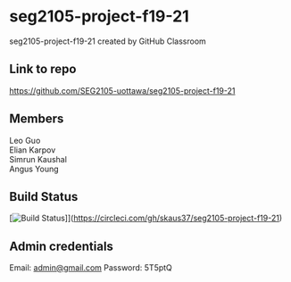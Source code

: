 # seg2105-project-f19-21
seg2105-project-f19-21 created by GitHub Classroom

## Link to repo ##
https://github.com/SEG2105-uottawa/seg2105-project-f19-21

## Members ##
Leo Guo<br />
Elian Karpov<br />
Simrun Kaushal<br />
Angus Young<br />

## Build Status ##
[![Build Status](https://circleci.com/gh/skaus37/seg2105-project-f19-21.png?branch=master)]](https://circleci.com/gh/skaus37/seg2105-project-f19-21)

## Admin credentials ##
Email: admin@gmail.com
Password: 5T5ptQ


